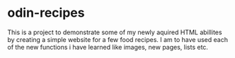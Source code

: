 # odin-recipes
This is a project to demonstrate some of my newly aquired HTML abillites by
creating a simple website for a few food recipes. I am to have used each of
the new functions i have learned like images, new pages, lists etc.


